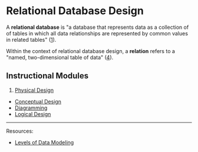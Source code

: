 # Relational Database Design

A **relational database** is "a database that represents data as a collection of of tables in which all data relationships are represented by common values in related tables" ([1](/README/#accompanying-textbook)).

Within the context of relational database design, a **relation** refers to a "named, two-dimensional table of data" ([4](/README/#accompanying-textbook)).

## Instructional Modules

 1. [Physical Design](/notes/database-design/physical-design.md)
 * [Conceptual Design](/notes/database-design/conceptual-design.md)
 * [Diagramming](/notes/database-design/entity-relationship-diagramming.md)
 * [Logical Design](/notes/database-design/logical-design.md)

<hr>

Resources:

 + [Levels of Data Modeling](http://www.1keydata.com/datawarehousing/data-modeling-levels.html)
